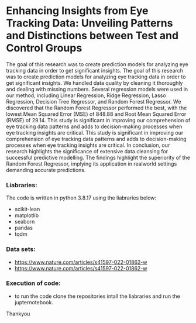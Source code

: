 # Enhancing Insights from Eye Tracking Data: Unveiling Patterns and Distinctions between Test and Control Groups
The goal of this research was to create prediction models for analyzing eye tracking data in order to get significant insights. The goal of this research was to create prediction models for analyzing eye tracking data in order to get significant insights. We handled data quality by cleaning it thoroughly and dealing with missing numbers. Several regression models were used in our method, including Linear Regression, Ridge Regression, Lasso Regression, Decision Tree Regressor, and Random Forest Regressor. We discovered that the Random Forest Regressor performed the best, with the lowest Mean Squared Error (MSE) of 848.88 and Root Mean Squared Error (RMSE) of 29.14. This study is significant in improving
our comprehension of eye tracking data patterns and adds to decision-making processes when eye tracking insights are critical. This study is significant in improving our comprehension of eye tracking
data patterns and adds to decision-making processes when eye tracking insights are critical. In conclusion, our research highlights the significance of extensive data cleansing for successful predictive modelling.
The findings highlight the superiority of the Random Forest Regressor, implying its application in realworld settings demanding accurate predictions.


### Liabraries:

The code is written in python 3.8.17 using the liabraries below: 
- scikit-lean
- matplotlib
- seaborn
- pandas
- tqdm


### Data sets:
- https://www.nature.com/articles/s41597-022-01862-w
- https://www.nature.com/articles/s41597-022-01862-w

### Execution of code:
- to run the code clone the repositories intall the liabraries and run the jupternotebook.

Thankyou


